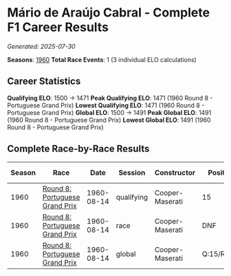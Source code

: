 # Mário de Araújo Cabral - Complete F1 Career Results

*Generated: 2025-07-30*

**Seasons**: [1960](../results/1960-season-report.md)
**Total Race Events**: 1 (3 individual ELO calculations)

## Career Statistics

**Qualifying ELO**: 1500 → 1471
**Peak Qualifying ELO**: 1471 (1960 Round 8 - Portuguese Grand Prix)
**Lowest Qualifying ELO**: 1471 (1960 Round 8 - Portuguese Grand Prix)
**Global ELO**: 1500 → 1491
**Peak Global ELO**: 1491 (1960 Round 8 - Portuguese Grand Prix)
**Lowest Global ELO**: 1491 (1960 Round 8 - Portuguese Grand Prix)

## Complete Race-by-Race Results

| Season | Race | Date | Session | Constructor | Position | Starting ELO | ELO Change | Final ELO | Teammate |
|--------|------|------|---------|-------------|----------|--------------|------------|-----------|----------|
| 1960 | [Round 8: Portuguese Grand Prix](../results/1960-season-report.md#round-8-portuguese-grand-prix) | 1960-08-14 | qualifying | Cooper-Maserati | 15 | 1500 | -29 | 1471 | <img src="https://upload.wikimedia.org/wikipedia/commons/a/a4/Flag_of_the_United_States.svg" alt="United States" width="20" height="auto" style="vertical-align: middle; margin-right: 5px;" onerror="this.outerHTML='🇺🇸'; this.style.marginRight='5px';"/> Masten Gregory |
| 1960 | [Round 8: Portuguese Grand Prix](../results/1960-season-report.md#round-8-portuguese-grand-prix) | 1960-08-14 | race | Cooper-Maserati | DNF | 1500 | N/A | 1500 | <img src="https://upload.wikimedia.org/wikipedia/commons/a/a4/Flag_of_the_United_States.svg" alt="United States" width="20" height="auto" style="vertical-align: middle; margin-right: 5px;" onerror="this.outerHTML='🇺🇸'; this.style.marginRight='5px';"/> Masten Gregory |
| 1960 | [Round 8: Portuguese Grand Prix](../results/1960-season-report.md#round-8-portuguese-grand-prix) | 1960-08-14 | global | Cooper-Maserati | Q:15/R:DNF | 1500 | -9 | 1491 | <img src="https://upload.wikimedia.org/wikipedia/commons/a/a4/Flag_of_the_United_States.svg" alt="United States" width="20" height="auto" style="vertical-align: middle; margin-right: 5px;" onerror="this.outerHTML='🇺🇸'; this.style.marginRight='5px';"/> Masten Gregory |
